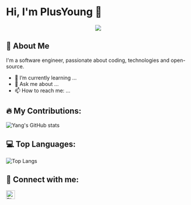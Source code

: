 # Hi, I'm PlusYoung 👋
<div align="center">
  <img  src="https://github-profile-trophy.vercel.app/?username=PlusYoung&theme=flat&row=1&column=2&no-frame=true&no-bg=true&no-followers=true&no-issues=true" />
</div>



## 🚀 About Me
I'm a software engineer, passionate about coding, technologies and open-source.

- 🌱 I’m currently learning ...
- 💬 Ask me about ...
- 📫 How to reach me: ...

## 🔥 My Contributions:
![Yang's GitHub stats](https://github-readme-stats.vercel.app/api?username=PlusYoung&show_icons=true&theme=vue&hide=contribs,prs)

## 💻 Top Languages:
![Top Langs](https://github-readme-stats.vercel.app/api/top-langs/?username=PlusYoung&layout=compact&theme=vue)

## 🤝 Connect with me:
[<img align="left" alt="PlusYoung | LinkedIn" width="24px" src="https://cdn.jsdelivr.net/npm/simple-icons@v3/icons/linkedin.svg" />]([https://www.linkedin.com/in/yyanga/](https://www.linkedin.com/in/yang-y-1b3338238/))

